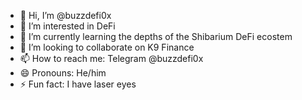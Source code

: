 - 👋 Hi, I’m @buzzdefi0x
- 👀 I’m interested in DeFi
- 🌱 I’m currently learning the depths of the Shibarium DeFi ecostem
- 💞️ I’m looking to collaborate on K9 Finance
- 📫 How to reach me: Telegram @buzzdefi0x
- 😄 Pronouns: He/him
- ⚡ Fun fact: I have laser eyes 

<!---
buzzdefi0x/buzzdefi0x is a ✨ special ✨ repository because its `README.md` (this file) appears on your GitHub profile.
You can click the Preview link to take a look at your changes.
--->
